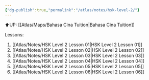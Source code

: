 ```yaml
---
{"dg-publish":true,"permalink":"/atlas/notes/hsk-level-2/"}
---
```


⬆️UP: [[Atlas/Maps/Bahasa Cina Tuition\|Bahasa Cina Tuition]]

Lessons:
1. [[Atlas/Notes/HSK Level 2 Lesson 01\|HSK Level 2 Lesson 01]]
2. [[Atlas/Notes/HSK Level 2 Lesson 02\|HSK Level 2 Lesson 02]]
3. [[Atlas/Notes/HSK Level 2 Lesson 03\|HSK Level 2 Lesson 03]]
4. [[Atlas/Notes/HSK Level 2 Lesson 04\|HSK Level 2 Lesson 04]]
5. [[Atlas/Notes/HSK Level 2 Lesson 05\|HSK Level 2 Lesson 05]]
6. [[Atlas/Notes/HSK Level 2 Lesson 06\|HSK Level 2 Lesson 06]]